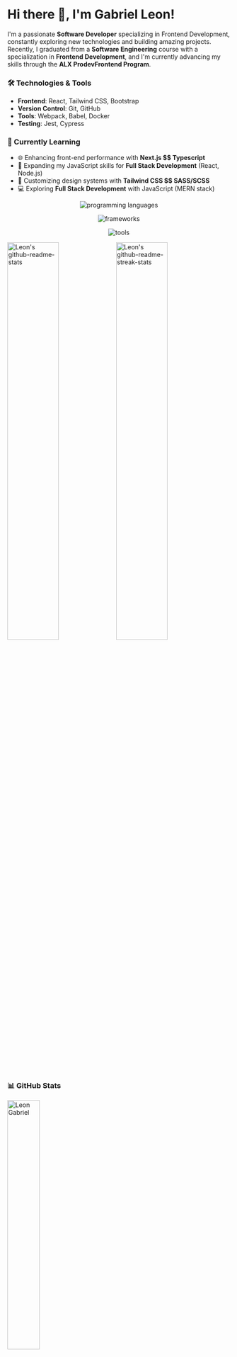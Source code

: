 # Hi there 👋, I'm Gabriel Leon!

I'm a passionate **Software Developer** specializing in Frontend Development, constantly exploring new technologies and building amazing projects. Recently, I graduated from a **Software Engineering** course with a specialization in **Frontend Development**, and I'm currently advancing my skills through the **ALX ProdevFrontend Program**.

### 🛠️ Technologies & Tools
- **Frontend**: React, Tailwind CSS, Bootstrap
- **Version Control**: Git, GitHub
- **Tools**: Webpack, Babel, Docker
- **Testing**: Jest, Cypress

### 📖 Currently Learning
- 🌐 Enhancing front-end performance with **Next.js $$ Typescript**
- 🌱 Expanding my JavaScript skills for **Full Stack Development** (React, Node.js)
- 🎨 Customizing design systems with **Tailwind CSS $$ SASS/SCSS**
- 💻 Exploring **Full Stack Development** with JavaScript (MERN stack)

<p align="center">
  <img src="https://skillicons.dev/icons?i=html,css,js,ts,nodejs," alt="programming languages" />
</p>

<p align="center">
  <img src="https://skillicons.dev/icons?i=react,nextjs,sass,bootstrap,tailwind" alt="frameworks" />
</p>
<p align="center">
  <img src="https://skillicons.dev/icons?i=vscode,figma,firebase" alt="tools" />
</p> 

<p>
  <img src="https://github-readme-stats-kv.vercel.app/api?username=LeGabriel254&theme=github_dark&show_icons=true&count_private=true&hide_border=true"  width="48%" alt="Leon's github-readme-stats"/>
  <img src="https://github-readme-streak-stats-kv.vercel.app?user=LeGabriel254&theme=tokyonight_duo&hide_border=true" width="48%" alt="Leon's github-readme-streak-stats"/>
</p>


### 📊 GitHub Stats
<p>
<!-- <img width="58%" align="top" src="https://github-readme-stats.vercel.app/api/wakatime?username=LeGabriel254&theme=github_dark&hide_border=true&layout=compact&langs_count=6&v=2" alt="Leon's wakatime stats"/> -->
    <img width="38%" src="https://github-readme-stats-kv.vercel.app/api/top-langs?username=LeGabriel254&show_icons=true&theme=github_dark&locale=en&layout=compact&hide_border=true" alt="Leon Gabriel" />

<h2></h2>

<!-- Activity Graph -->


<p align="center">
  <img src="https://github-profile-summary-cards.vercel.app/api/cards/profile-details?username=LeGabriel254&theme=tokyonight&hide_border=true"  width="64%" alt="Leon's profile-details"/>
    <img src="http://github-profile-summary-cards.vercel.app/api/cards/stats?username=LeGabriel254&theme=tokyonight"  width="31%" alt="Leon's github stats"/>
</p>

<p align="center"> <img src="https://komarev.com/ghpvc/?username=vLeGabriel254&label=Profile%20views&color=0ea5e9&style=flat" alt="Leon" /> </p>
